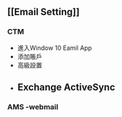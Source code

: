 
## [[Email Setting]]
### CTM
- 進入Window 10 Eamil App
- 添加賬戶
- 高級設置
- Exchange ActiveSync
	- 
### AMS -webmail

